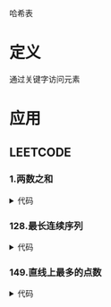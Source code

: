 哈希表

# 定义 #
通过关键字访问元素

# 应用 #
## LEETCODE ##
### 1.两数之和 ###
<details>
<summary>代码</summary>
<pre>
<code>
function twoSum($nums, $target) {
    $len = count($nums);
    $map = [];
    for ($i = 0; $i < $len; $i++) {
        $index = $map[$target - $nums[$i]] ?? -1;
        if ($index > -1) {
            return [$index, $i];
        }
        $map[$nums[$i]] = $i;
    }
}
</code>
</pre>
</details>

### 128.最长连续序列 ###
<details>
<summary>代码</summary>
<pre>
<code>
function longestConsecutive($nums) {
    $map = [];
    foreach ($nums as $index => $num) {
        $map[$num] = $index;
    }
    $max = 0;
    foreach ($nums as $num) {
        if (isset($map[$num - 1])) {
            continue;
        }
        $cur = $num;
        $cnt = 1;
        while (isset($map[++$cur])) {
            $cnt++;
        }
        $max = max($max, $cnt);
    }
    return $max;
}
</code>
</pre>
</details>

### 149.直线上最多的点数 ###
<details>
<summary>代码</summary>
<pre>
<code>
</code>
</pre>
</details>
